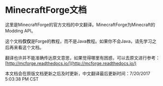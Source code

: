 MinecraftForge文档
==================

这里是MinecraftForge的官方文档的中文翻译。MinecraftForge为Minecraft的Modding API。

这个文档**仅仅**是Forge的教程，而不是Java教程。如果你不会Java，请先学习之后再来看这个文档。

翻译也许并不能准确传达原文意思，如果觉得哪里有困惑，可以去原文进行参考：[http://mcforge.readthedocs.io/](http://mcforge.readthedocs.io/)

本文档会在原版文档更新之后及时更新，中文翻译最后更新时间：7/20/2017 5:03:38 PM CST